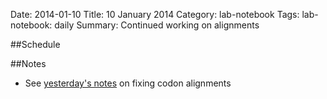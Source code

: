 Date: 2014-01-10
Title: 10 January 2014
Category: lab-notebook
Tags: lab-notebook: daily
Summary: Continued working on alignments

##Schedule 

##Notes

* See [yesterday's notes](20140109.html) on fixing codon alignments
